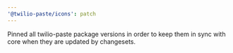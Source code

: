 ```yaml
---
'@twilio-paste/icons': patch
---
```


Pinned all twilio-paste package versions in order to keep them in sync with core when they are updated by changesets.
